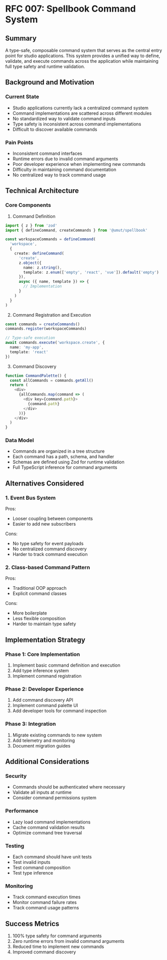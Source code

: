 # RFC 007: Spellbook Command System

## Summary
A type-safe, composable command system that serves as the central entry point for studio applications. This system provides a unified way to define, validate, and execute commands across the application while maintaining full type safety and runtime validation.

## Background and Motivation

### Current State
- Studio applications currently lack a centralized command system
- Command implementations are scattered across different modules
- No standardized way to validate command inputs
- Type safety is inconsistent across command implementations
- Difficult to discover available commands

### Pain Points
- Inconsistent command interfaces
- Runtime errors due to invalid command arguments
- Poor developer experience when implementing new commands
- Difficulty in maintaining command documentation
- No centralized way to track command usage

## Technical Architecture

### Core Components

1. Command Definition
```typescript
import { z } from 'zod'
import { defineCommand, createCommands } from '@umut/spellbook'

const workspaceCommands = defineCommand(
  'workspace',
  {
    create: defineCommand(
      'create',
      z.object({
        name: z.string(),
        template: z.enum(['empty', 'react', 'vue']).default('empty')
      }),
      async ({ name, template }) => {
        // Implementation
      }
    )
  }
)
```

2. Command Registration and Execution
```typescript
const commands = createCommands()
commands.register(workspaceCommands)

// Type-safe execution
await commands.execute('workspace.create', {
  name: 'my-app',
  template: 'react'
})
```

3. Command Discovery
```typescript
function CommandPalette() {
  const allCommands = commands.getAll()
  return (
    <div>
      {allCommands.map(command => (
        <div key={command.path}>
          {command.path}
        </div>
      ))}
    </div>
  )
}
```

### Data Model
- Commands are organized in a tree structure
- Each command has a path, schema, and handler
- Schemas are defined using Zod for runtime validation
- Full TypeScript inference for command arguments

## Alternatives Considered

### 1. Event Bus System
Pros:
- Looser coupling between components
- Easier to add new subscribers

Cons:
- No type safety for event payloads
- No centralized command discovery
- Harder to track command execution

### 2. Class-based Command Pattern
Pros:
- Traditional OOP approach
- Explicit command classes

Cons:
- More boilerplate
- Less flexible composition
- Harder to maintain type safety

## Implementation Strategy

### Phase 1: Core Implementation
1. Implement basic command definition and execution
2. Add type inference system
3. Implement command registration

### Phase 2: Developer Experience
1. Add command discovery API
2. Implement command palette UI
3. Add developer tools for command inspection

### Phase 3: Integration
1. Migrate existing commands to new system
2. Add telemetry and monitoring
3. Document migration guides

## Additional Considerations

### Security
- Commands should be authenticated where necessary
- Validate all inputs at runtime
- Consider command permissions system

### Performance
- Lazy load command implementations
- Cache command validation results
- Optimize command tree traversal

### Testing
- Each command should have unit tests
- Test invalid inputs
- Test command composition
- Test type inference

### Monitoring
- Track command execution times
- Monitor command failure rates
- Track command usage patterns

## Success Metrics
1. 100% type safety for command arguments
2. Zero runtime errors from invalid command arguments
3. Reduced time to implement new commands
4. Improved command discovery